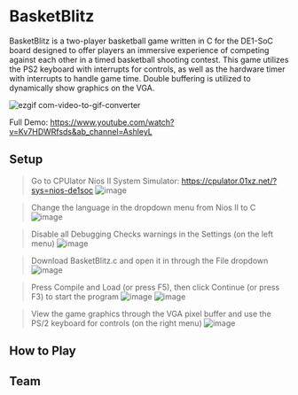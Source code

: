 # BasketBlitz

BasketBlitz is a two-player basketball game written in C for the DE1-SoC board designed to offer players an immersive experience of competing against each other in a timed basketball shooting contest. This game utilizes the PS2 keyboard with interrupts for controls, as well as the hardware timer with interrupts to handle game time. Double buffering is utilized to dynamically show graphics on the VGA.

![ezgif com-video-to-gif-converter](https://github.com/ashleyleal/BasketBlitz/assets/69736735/f93a1ba3-67e8-4dbb-a8be-e7bedebaad20)

Full Demo: https://www.youtube.com/watch?v=Kv7HDWRfsds&ab_channel=AshleyL

## Setup
> Go to CPUlator Nios II System Simulator: https://cpulator.01xz.net/?sys=nios-de1soc
![image](https://github.com/ashleyleal/BasketBlitz/assets/69736735/a4288d45-156c-4604-95be-56fa0d25c1dd)

> Change the language in the dropdown menu from Nios II to C
![image](https://github.com/ashleyleal/BasketBlitz/assets/69736735/4f7c7612-531b-4541-a390-ed6b34c36ce3)

> Disable all Debugging Checks warnings in the Settings (on the left menu)
![image](https://github.com/ashleyleal/BasketBlitz/assets/69736735/127a1555-bd93-47c4-8cfd-6db76846df64)

> Download BasketBlitz.c and open it in through the File dropdown
![image](https://github.com/ashleyleal/BasketBlitz/assets/69736735/00361777-52df-459a-b0c0-742590ed99a3)

> Press Compile and Load (or press F5), then click Continue (or press F3) to start the program
![image](https://github.com/ashleyleal/BasketBlitz/assets/69736735/b7841170-881c-4e4b-b7c7-8d82f0193764)
![image](https://github.com/ashleyleal/BasketBlitz/assets/69736735/a7b724ff-924b-4468-b139-89c3ea86f6bc)

> View the game graphics through the VGA pixel buffer and use the PS/2 keyboard for controls (on the right menu)
![image](https://github.com/ashleyleal/BasketBlitz/assets/69736735/72a71781-557d-44be-b7eb-71be5f523a37)

## How to Play

## Team
